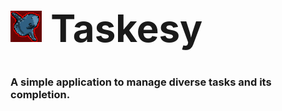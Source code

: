 <h1 style="font-size: 60px;"> <img src="./resources/icon/taskesy_icon_red.png" alt="Moon Fish - Taskesy's Icon, Red Contour Version" width="50"> Taskesy </h1>

### A simple application to manage diverse tasks and its completion.